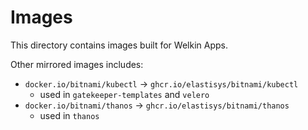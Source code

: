 # Images

This directory contains images built for Welkin Apps.

Other mirrored images includes:

- `docker.io/bitnami/kubectl` -> `ghcr.io/elastisys/bitnami/kubectl`
  - used in `gatekeeper-templates` and `velero`
- `docker.io/bitnami/thanos` -> `ghcr.io/elastisys/bitnami/thanos`
  - used in `thanos`

